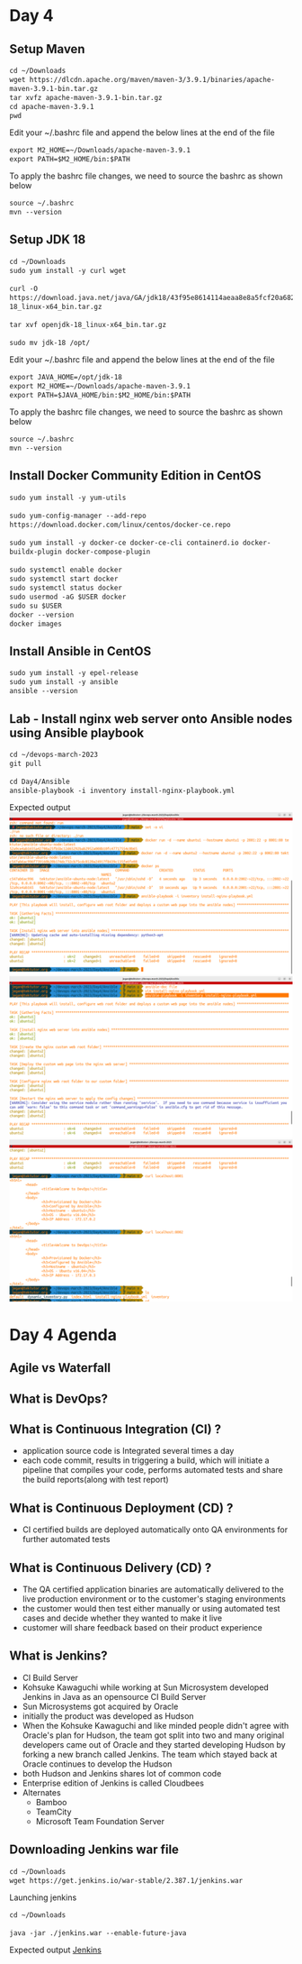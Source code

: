 # Day 4

## Setup Maven
```
cd ~/Downloads
wget https://dlcdn.apache.org/maven/maven-3/3.9.1/binaries/apache-maven-3.9.1-bin.tar.gz
tar xvfz apache-maven-3.9.1-bin.tar.gz
cd apache-maven-3.9.1
pwd
```

Edit your ~/.bashrc file and append the below lines at the end of the file
```
export M2_HOME=~/Downloads/apache-maven-3.9.1
export PATH=$M2_HOME/bin:$PATH
```

To apply the bashrc file changes, we need to source the bashrc as shown below
```
source ~/.bashrc
mvn --version
```

## Setup JDK 18
```
cd ~/Downloads
sudo yum install -y curl wget

curl -O https://download.java.net/java/GA/jdk18/43f95e8614114aeaa8e8a5fcf20a682d/36/GPL/openjdk-18_linux-x64_bin.tar.gz

tar xvf openjdk-18_linux-x64_bin.tar.gz

sudo mv jdk-18 /opt/
```

Edit your ~/.bashrc file and append the below lines at the end of the file
```
export JAVA_HOME=/opt/jdk-18
export M2_HOME=~/Downloads/apache-maven-3.9.1
export PATH=$JAVA_HOME/bin:$M2_HOME/bin:$PATH
```

To apply the bashrc file changes, we need to source the bashrc as shown below
```
source ~/.bashrc
mvn --version
```

## Install Docker Community Edition in CentOS
```
sudo yum install -y yum-utils

sudo yum-config-manager --add-repo https://download.docker.com/linux/centos/docker-ce.repo

sudo yum install -y docker-ce docker-ce-cli containerd.io docker-buildx-plugin docker-compose-plugin

sudo systemctl enable docker
sudo systemctl start docker
sudo systemctl status docker
sudo usermod -aG $USER docker
sudo su $USER
docker --version
docker images
```

## Install Ansible in CentOS
```
sudo yum install -y epel-release
sudo yum install -y ansible
ansible --version
```

## Lab - Install nginx web server onto Ansible nodes using Ansible playbook
```
cd ~/devops-march-2023
git pull

cd Day4/Ansible
ansible-playbook -i inventory install-nginx-playbook.yml
```

Expected output
![Install nginx playbook](ansible-nginx-playbook-1.png)
![Install nginx playbook](ansible-nginx-playbook-2.png)
![Install nginx playbook](ansible-nginx-playbook-3.png)

# Day 4 Agenda

## Agile vs Waterfall

## What is DevOps?

## What is Continuous Integration (CI) ?
- application source code is Integrated several times a day
- each code commit, results in triggering a build, which will initiate a pipeline that compiles your code, performs automated tests and share the build reports(along with test report)

## What is Continuous Deployment (CD) ?
- CI certified builds are deployed automatically onto QA environments for further automated tests

## What is Continuous Delivery (CD) ?
- The QA certified application binaries are automatically delivered to the live production environment or to the customer's staging environments
- the customer would then test either manually or using automated test cases and decide whether they wanted to make it live
- customer will share feedback based on their product experience

## What is Jenkins?
- CI Build Server
- Kohsuke Kawaguchi while working at Sun Microsystem developed Jenkins in Java as an opensource CI Build Server
- Sun Microsystems got acquired by Oracle
- initially the product was developed as Hudson
- When the Kohsuke Kawaguchi and like minded people didn't agree with Oracle's plan for Hudson, the team got split into two and many original developers came out of Oracle and they started developing Hudson by forking a new branch called Jenkins. The team which stayed back at Oracle continues to develop the Hudson
- both Hudson and Jenkins shares lot of common code
- Enterprise edition of Jenkins is called Cloudbees
- Alternates
  - Bamboo
  - TeamCity
  - Microsoft Team Foundation Server


## Downloading Jenkins war file
```
cd ~/Downloads
wget https://get.jenkins.io/war-stable/2.387.1/jenkins.war
```

Launching jenkins
```
cd ~/Downloads

java -jar ./jenkins.war --enable-future-java
```

Expected output
[Jenkins](jenkins-1.png)
